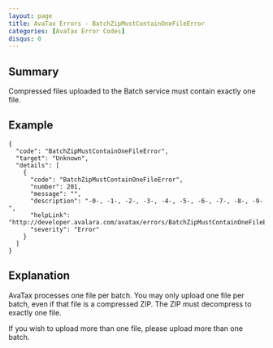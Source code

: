 ```yaml
---
layout: page
title: AvaTax Errors - BatchZipMustContainOneFileError
categories: [AvaTax Error Codes]
disqus: 0
---
```


## Summary

Compressed files uploaded to the Batch service must contain exactly one file.

## Example

    {
      "code": "BatchZipMustContainOneFileError",
      "target": "Unknown",
      "details": [
        {
          "code": "BatchZipMustContainOneFileError",
          "number": 201,
          "message": "",
          "description": "-0-, -1-, -2-, -3-, -4-, -5-, -6-, -7-, -8-, -9-",
          "helpLink": "http://developer.avalara.com/avatax/errors/BatchZipMustContainOneFileError",
          "severity": "Error"
        }
      ]
    }

## Explanation

AvaTax processes one file per batch.  You may only upload one file per batch, even if that file is a compressed ZIP.  The ZIP must decompress to exactly one file.

If you wish to upload more than one file, please upload more than one batch.
